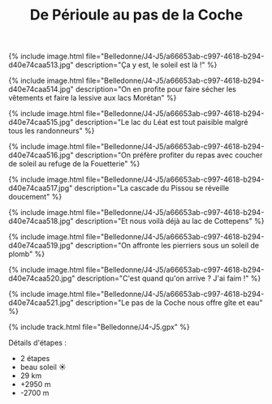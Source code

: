 ﻿---
title: "De Périoule au pas de la Coche"
permalink: /Belledonne/J4-J5/
sidebar:
  nav: "belledonne"
enable_tracks: true
---

{% include image.html file="Belledonne/J4-J5/a66653ab-c997-4618-b294-d40e74caa513.jpg" description="Ça y est, le soleil est là !" %}

{% include image.html file="Belledonne/J4-J5/a66653ab-c997-4618-b294-d40e74caa514.jpg" description="On en profite pour faire sécher les vêtements et faire la lessive aux lacs Morétan" %}

{% include image.html file="Belledonne/J4-J5/a66653ab-c997-4618-b294-d40e74caa515.jpg" description="Le lac du Léat est tout paisible malgré tous les randonneurs" %}

{% include image.html file="Belledonne/J4-J5/a66653ab-c997-4618-b294-d40e74caa516.jpg" description="On préfère profiter du repas avec coucher de soleil au refuge de la Fouetterie" %}

{% include image.html file="Belledonne/J4-J5/a66653ab-c997-4618-b294-d40e74caa517.jpg" description="La cascade du Pissou se réveille doucement" %}

{% include image.html file="Belledonne/J4-J5/a66653ab-c997-4618-b294-d40e74caa518.jpg" description="Et nous voilà déjà au lac de Cottepens" %}

{% include image.html file="Belledonne/J4-J5/a66653ab-c997-4618-b294-d40e74caa519.jpg" description="On affronte les pierriers sous un soleil de plomb" %}

{% include image.html file="Belledonne/J4-J5/a66653ab-c997-4618-b294-d40e74caa520.jpg" description="C'est quand qu'on arrive ? J'ai faim !" %}

{% include image.html file="Belledonne/J4-J5/a66653ab-c997-4618-b294-d40e74caa521.jpg" description="Le pas de la Coche nous offre gîte et eau" %}

{% include track.html file="Belledonne/J4-J5.gpx" %}

Détails d'étapes :
* 2 étapes
* beau soleil :sunny:
* 29 km
* +2950 m
* -2700 m
